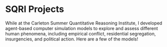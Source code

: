 # SQRI Projects
While at the Carleton Summer Quantitative Reasoning Institute, I developed agent-based computer simulation models to explore and assess different human phenomena, including empirical conflict, residential segregation, insurgencies, and political action. Here are a few of the models!
